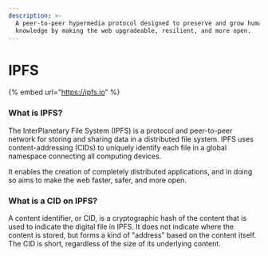 ```yaml
---
description: >-
  A peer-to-peer hypermedia protocol designed to preserve and grow humanity's
  knowledge by making the web upgradeable, resilient, and more open.
---
```


# IPFS

{% embed url="https://ipfs.io" %}

### What is IPFS?&#x20;

The InterPlanetary File System (IPFS) is a protocol and peer-to-peer network for storing and sharing data in a distributed file system. IPFS uses content-addressing (CIDs) to uniquely identify each file in a global namespace connecting all computing devices.

It enables the creation of completely distributed applications, and in doing so aims to make the web faster, safer, and more open.

### What is a CID on IPFS?&#x20;

A content identifier, or CID, is a cryptographic hash of the content that is used to indicate the digital file in IPFS. It does not indicate where the content is stored, but forms a kind of "address" based on the content itself. The CID is short, regardless of the size of its underlying content.
